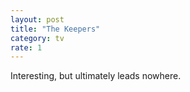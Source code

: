 ```yaml
---
layout: post
title: "The Keepers"
category: tv
rate: 1
---
```


Interesting, but ultimately leads nowhere.
